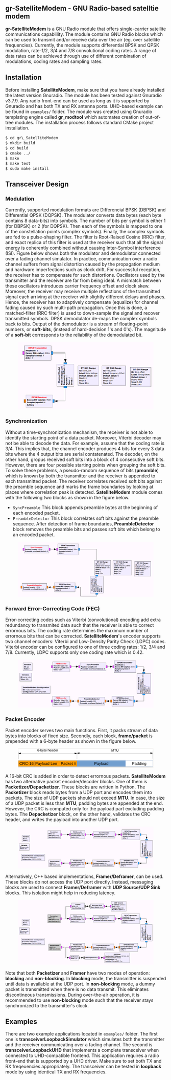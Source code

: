 
## gr-SatelliteModem - GNU Radio-based satelltie modem

**gr-SatelliteModem** is a GNU Radio module that offers single-carrier satellite communications capablility. The module contains GNU Radio blocks which can be used to transmit and/or receive data over the air (eg. over satellite frequencies). Currently, the module supports differential BPSK and QPSK modulation, rate-1/2, 3/4 and 7/8 convolutional coding rates. A range of data rates can be achieved through use of different combination of modulations, coding rates and sampling rates.

## Installation
Before installing **SatelliteModem**, make sure that you have already installed the latest version Gnuradio. The module has been tested against Gnuradio v3.7.9. Any radio front-end can be used as long as it is supported by Gnuradio and has both TX and RX antenna ports. UHD-based example can be found in `examples/` folder. The module was created using Gnuradio templating engine called **gr_modtool** which automates creation of out-of-tree modules. The installation process follows standard CMake project installation.

	$ cd gr\_SatelliteModem
	$ mkdir build
	$ cd build 
	$ cmake ../ 
	$ make
	$ make test
	$ sudo make install

## Transceiver Design

### Modulation
Currently, supported modulation formats are Differencial BPSK (DBPSK) and Differential QPSK (DQPSK). The modulator converts data bytes (each byte contains 8 data-bits) into symbols. The number of bits per symbol is either 1 (for DBPSK) or 2 (for DQPSK). Then each of the symbols is mapped to one of the constellation points (complex symbols). Finally, the complex symbols are fed to a pulse-shaping filter. The filter is Root-Raised Cosine (RRC) filter, and exact replica of this filter is used at the receiver such that all the signal energy is coherently combined without causing Inter-Symbol interference (ISI). Figure below shows both the modulator and demodulator connected over a fading channel simulator. In practice, communication over a radio channel suffers from signal distortion caused by the propagation medium and hardware imperfections such as clock drift. For successful reception, the receiver has to compensate for such distortions. Oscillators used by the transmitter and the receiver are far from being ideal. A mismatch between these oscillators introduces carrier frequency offset and clock skew. Moreover, the receiver may receive multiple reflections of the transmitted signal each arriving at the receiver with slightly different delays and phases. Hence, the receiver has to adaptively compensate (equalize) for channel fading caused by such multi-path propagation. Once this is done, a matched-filter (RRC filter) is used to down-sample the signal and recover transmitted symbols. DPSK demodulator de-maps the complex symbols back to bits. Output of the demodulator is a stream of floating-point numbers, or **soft-bits**, (instead of hard-decision 1's and 0's). The magnitude of a **soft-bit** corresponds to the reliability of the demodulated bit. 

<figure>
	<img src="./docs/latex/Images/modulation.png" alt="">
</figure>


### Synchronization
Without a time-synchronization mechanism, the receiver is not able to identify the starting point of a data packet. Moreover, Viterbi decoder may not be able to decode the data. For example, assume that the coding rate is 3/4. This implies that, the channel encoder produces 4 bits for every 3 data bits where the 4 output bits are serial contatenated. The decoder, on the other hand, gropus received soft bits into a block of 4 consecutive soft bits. However, there are four possible starting points when grouping the soft bits. To solve these problems, a pseudo-random sequence of bits (**preamble**) which is known by both the transmitter and the receiver is appended to each transmitted packet. The receiver correlates received soft bits against the preamble sequence and marks the frame boundaries by looking at places where correlation peak is detected. **SatelliteModem** module comes with the following two blocks as shown in the figure below.

- `SyncPreamble` This block appends preamble bytes at the beginning of each encoded packet.
- `PreambleDetector` This block correlates soft bits against the preamble sequence. After detection of frame boundaries, **PreambleDetector** block removes the preamble bits and passes soft bits which belong to an encoded packet.


<figure>
	<img src="./docs/latex/Images/preamble.png" alt="">
</figure>


### Forward Error-Correcting Code (FEC)
Error-correcting codes such as Viterbi (convolutional) encoding add extra redundancy to transmited data such that the receiver is able to correct errornous bits. The coding rate determines the maximum number of errornous bits that can be corrected. **SatelliteModem**'s encoder supports two channel encoders: Viterbi and Low-Density Parity Check (LDPC) codes. Viterbi encoder can be configured to one of three coding rates: 1/2, 3/4 and 7/8. Currently, LDPC supports only one coding rate which is 0.42.

<figure>
	<img src="./docs/latex/Images/fec.png" alt="">
</figure>

### Packet Encoder
Packet encoder serves two main functions. First, it packs stream of data bytes into blocks of fixed size. Secondly, each block, **frame/packet** is prepended with a 6-byte header as shown in the figure below.

<figure>
	<img src="./docs/latex/Images/packet.png" alt="">
</figure>


A 16-bit CRC is added in order to detect errornous packets. **SatelliteModem** has two alternative packet encoder/decoder blocks. One of them is **Packetizer/Depacketizer**. These blocks are written in Python. The **Packetizer** block reads bytes from a UDP port and encodes them into packets. The size of UDP packets should not exceed **MTU**. In case, the size of a UDP packet is less than **MTU**, padding bytes are appended at the end. However, the CRC is computed only for the payload part excluding padding bytes. The **Depacketizer** block, on the other hand, validates the CRC header, and writes the payload into another UDP port. 

<figure>
	<img src="./docs/latex/Images/framing1.png" alt="">
</figure>


Alternatively, C++ based implementations, **Framer/Deframer**, can be used. These blocks do not access the UDP port directly. Instead, messaging blocks are used to connect **Framer/Deframer** with **UDP Source/UDP Sink** blocks. This isolation might help in reducing latency.

<figure>
	<img src="./docs/latex/Images/framing2.png" alt="">
</figure>

Note that both **Packetizer** and **Framer** have two modes of operation: **blocking** and **non-blocking**. In **blocking** mode, the transmitter is suspended until data is available at the UDP port. In **non-blocking** mode, a dummy packet is transmitted when there is no data transmit. This eliminates discontineous transmissions. During over-the-air operation, it is recommended to use **non-blocking** mode such that the receiver stays synchronized to the transmitter's clock.

## Examples

There are two example applications located in `examples/` folder. The first one is **transceiverLoopbackSimulator** which simulates both the transmitter and the receiver communicating over a fading channel. The second is **transceiverLoopbackUHD** that implements a complete transceiver when connected to UHD-compatible frontend. This application requires a radio front-end that is supported by a UHD driver. Make sure to set both TX and RX freqeuencies appropriately. The transceiver can be tested in **loopback** mode by using identical TX and RX frequencies.
